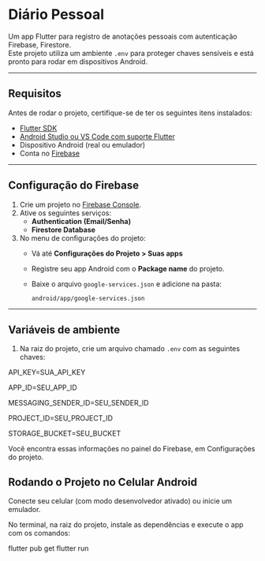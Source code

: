 # Diário Pessoal

Um app Flutter para registro de anotações pessoais com autenticação Firebase, Firestore.  
Este projeto utiliza um ambiente `.env` para proteger chaves sensíveis e está pronto para rodar em dispositivos Android.

---

## Requisitos

Antes de rodar o projeto, certifique-se de ter os seguintes itens instalados:

- [Flutter SDK](https://flutter.dev/docs/get-started/install)
- [Android Studio ou VS Code com suporte Flutter](https://docs.flutter.dev/tools)
- Dispositivo Android (real ou emulador)
- Conta no [Firebase](https://console.firebase.google.com)

---

## Configuração do Firebase

1. Crie um projeto no [Firebase Console](https://console.firebase.google.com).
2. Ative os seguintes serviços:
   - **Authentication (Email/Senha)**
   - **Firestore Database**
3. No menu de configurações do projeto:
   - Vá até **Configurações do Projeto > Suas apps**
   - Registre seu app Android com o **Package name** do projeto.
   - Baixe o arquivo `google-services.json` e adicione na pasta:

     ```
     android/app/google-services.json
     ```

---

## Variáveis de ambiente

1. Na raiz do projeto, crie um arquivo chamado `.env` com as seguintes chaves:

API_KEY=SUA_API_KEY

APP_ID=SEU_APP_ID

MESSAGING_SENDER_ID=SEU_SENDER_ID

PROJECT_ID=SEU_PROJECT_ID

STORAGE_BUCKET=SEU_BUCKET

Você encontra essas informações no painel do Firebase, em Configurações do projeto.

## Rodando o Projeto no Celular Android
Conecte seu celular (com modo desenvolvedor ativado) ou inicie um emulador.

No terminal, na raiz do projeto, instale as dependências e execute o app com os comandos:

flutter pub get
flutter run
